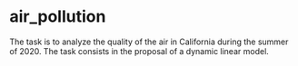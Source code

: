 # air_pollution
 The task is to analyze the quality of the air in California during the summer of 2020. The task consists in the proposal of a dynamic linear model. 
